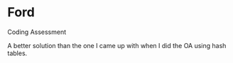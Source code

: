 # Ford
Coding Assessment 

A better solution than the one I came up with when I did the OA using hash tables.

